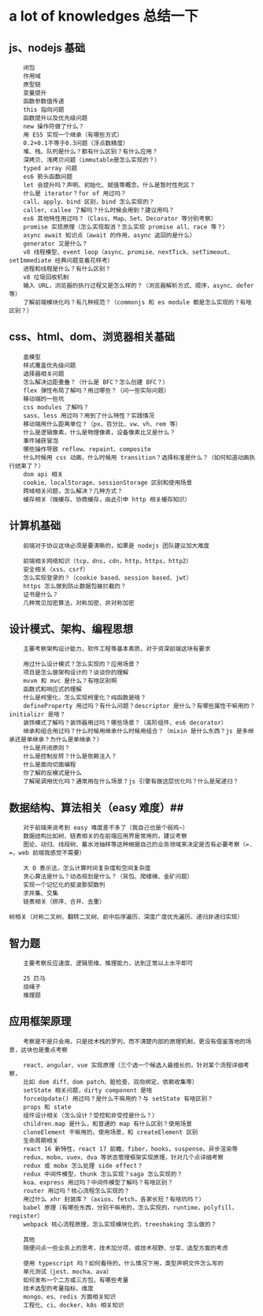 # a lot of knowledges 总结一下 #

## js、nodejs 基础 ##

        闭包
        作用域
        原型链
        变量提升
        函数参数值传递
        this 指向问题
        函数提升以及优先级问题
        new 操作符做了什么？
        用 ES5 实现一个继承（有哪些方式）
        0.2+0.1不等于0.3问题（浮点数精度）
        堆、栈、队列是什么？都有什么区别？有什么应用？
        深拷贝、浅拷贝问题（immutable是怎么实现的？）
        typed array 问题
        es6 箭头函数问题
        let 会提升吗？声明、初始化、赋值等概念。什么是暂时性死区？
        什么是 iterator？for of 用过吗？
        call、apply、bind 区别，bind 怎么实现的？
        caller、callee 了解吗？什么时候会用到？建议用吗？
        es6 其他特性用过吗？（Class、Map、Set、Decorator 等分别考察）
        promise 实现原理（怎么实现取消？怎么实现 promise all、race 等？）
        async await 知识点（await 的作用，async 返回的是什么）
        generator 又是什么？
        v8 线程模型、event loop（async、promise、nextTick、setTimeout、setImmediate 经典问题变着花样考）
        进程和线程是什么？有什么区别？
        v8 垃圾回收机制
        输入 URL，浏览器的执行过程又是怎么样的？（浏览器解析方式、顺序，async、defer等）
        了解前端模块化吗？有几种规范？（commonjs 和 es module 都是怎么实现的？有啥区别？）

## css、html、dom、浏览器相关基础 ##

        盒模型
        样式覆盖优先级问题
        选择器相关问题
        怎么解决边距重叠？（什么是 BFC？怎么创建 BFC？）
        flex 弹性布局了解吗？用过哪些？（问一些实际问题）
        移动端的一些坑
        css modules 了解吗？
        sass、less 用过吗？用到了什么特性？实践情况
        移动端用什么距离单位？（px、百分比、vw、vh、rem 等）
        什么是逻辑像素，什么是物理像素，设备像素比又是什么？
        事件捕获冒泡
        哪些操作导致 reflow、repaint、composite
        什么时候用 css 动画，什么时候用 transition？选择标准是什么？（如何知道动画执行结束了？）
        dom api 相关
        cookie、localStorage、sessionStorage 区别和使用场景
        跨域相关问题，怎么解决？几种方式？
        缓存相关（强缓存、协商缓存，由此引申 http 相关缓存知识）

## 计算机基础 ##

        前端对于协议这块必须是要清晰的，如果是 nodejs 团队建议加大难度

        前端相关网络知识（tcp，dns，cdn，http，https，http2）
        安全相关（xss、csrf）
        怎么实现登录的？（cookie based、session based、jwt）
        https 怎么做到防止数据包被拦截的？
        证书是什么？
        几种常见加密算法，对称加密、非对称加密

## 设计模式、架构、编程思想 ##

        主要考察架构设计能力，软件工程等基本素质，对于资深前端这块有要求

        用过什么设计模式？怎么实现的？应用场景？
        项目是怎么做架构设计的？谈谈你的理解
        mvvm 和 mvc 是什么？有啥区别啊
        函数式和响应式的理解
        什么是柯里化，怎么实现柯里化？纯函数是啥？
        defineProperty 用过吗？有什么问题？descriptor 是什么？有哪些属性干嘛用的？initializr 是啥？
        装饰模式了解吗？装饰器用过吗？哪些场景？（高阶组件、es6 decorator）
        继承和组合用过吗？什么时候用继承什么时候用组合？（mixin 是什么东西？js 是多继承还是单继承？为什么是单继承？）
        什么是开闭原则？
        什么是控制反转？什么是依赖注入？
        什么是面向切面编程
        你了解的反模式是什么
        了解尾调用优化吗？通常用在什么场景？js 引擎有做这层优化吗？什么是尾递归？

## 数据结构、算法相关（easy 难度）##

        对于前端来说考到 easy 难度差不多了（我自己也是个弱鸡~）
        数据结构比如树、链表相关的在前端应用界是常用的，建议考察
        图论、动归、线段树、蓄水池抽样等这种根据自己的业务领域来决定是否有必要考察（=. =，web 前端我感觉不需要）

        大 O 表示法，怎么计算时间复杂度和空间复杂度
        贪心算法是什么？动态规划是什么？（背包、爬楼梯、金矿问题）
        实现一个记忆化的斐波那契数列
        求并集、交集
        链表相关（排序、合并、去重）
        树相关（对称二叉树、翻转二叉树、前中后序遍历、深度广度优先遍历、递归非递归实现）

## 智力题 ##

        主要考察反应速度、逻辑思维、推理能力，达到正常以上水平即可

        25 匹马
        烧绳子
        推理题

## 应用框架原理 ##
        考察是不是只会用，只是技术栈的罗列，而不清楚内部的原理机制，更没有借鉴落地的场景，这块也是重点考察

        react、angular、vue 实现原理（三个选一个候选人最擅长的，针对某个流程详细考察，
        比如 dom diff、dom patch、脏检查、双向绑定、依赖收集等）
        setState 相关问题，dirty component 是啥
        forceUpdate() 用过吗？是什么干嘛用的？与 setState 有啥区别？
        props 和 state
        组件设计相关（怎么设计？受控和非受控是什么？）
        children.map 是什么，和普通的 map 有什么区别？使用场景
        cloneElement 干嘛用的，使用场景，和 createElement 区别
        生命周期相关
        react 16 新特性，react 17 前瞻，fiber，hooks，suspense，异步渲染等
        redux、mobx、vuex、dva 等状态管理框架实现原理，针对几个点详细考察
        redux 或 mobx 怎么处理 side effect？
        redux 中间件模型，thunk 怎么实现？saga 怎么实现的？
        koa、express 用过吗？中间件模型了解吗？有啥区别？
        router 用过吗？核心流程怎么实现的？
        用过什么 xhr 封装库？（axios、fetch，各家长短？有啥坑吗？）
        babel 原理（有哪些东西，分别干嘛用的，怎么实现的，runtime，polyfill，register）
        webpack 核心流程原理，怎么实现模块化的，treeshaking 怎么做的？

        其他
        随便问点一些业务上的思考，技术加分项，或技术视野、分享、选型方面的考虑

        使用 typescript 吗？如何看待的，什么情况下用，类型声明文件怎么写的
        单元测试（jest、mocha、ava）
        如何发布一个二方或三方包，有哪些考量
        技术选型的考量指标、维度
        mongo、es、redis 方面相关知识
        工程化、ci、docker、k8s 相关知识
